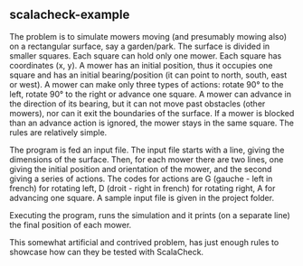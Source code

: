 ## scalacheck-example

The problem is to simulate mowers moving (and presumably mowing also) on a rectangular surface, say a garden/park. The surface is divided in smaller squares. Each square can hold only one mower. Each square has coordinates (x, y). A mower has an initial position, thus it occupies one square and has an initial bearing/position (it can point to north, south, east or west). A mower can make only three types of actions: rotate 90° to the left, rotate 90° to the right or advance one square. A mower can advance in the direction of its bearing, but it can not move past obstacles (other mowers), nor can it exit the boundaries of the surface. If a mower is blocked than an advance action is ignored, the mower stays in the same square. The rules are relatively simple.

The program is fed an input file. The input file starts with a line, giving the dimensions of the surface. Then, for each mower there are two lines, one giving the initial position and orientation of the mower, and the second giving a series of actions. The codes for actions are G (gauche - left in french) for rotating left, D (droit - right in french) for rotating right, A for advancing one square. A sample input file is given in the project folder.

Executing the program, runs the simulation and it prints (on a separate line) the final position of each mower.

This somewhat artificial and contrived problem, has just enough rules to showcase how can they be tested with ScalaCheck.
